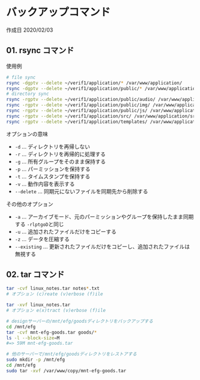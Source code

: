 # バックアップコマンド

作成日 2020/02/03

## 01. rsync コマンド

使用例

```bash
# file sync
rsync -dgptv --delete ~/verif1/application/* /var/www/application/
rsync -dgptv --delete ~/verif1/application/public/* /var/www/application/public/
# directory sync
rsync -rgptv --delete ~/verif1/application/public/audio/ /var/www/application/public/audio
rsync -rgptv --delete ~/verif1/application/public/img/ /var/www/application/public/img
rsync -rgptv --delete ~/verif1/application/public/js/ /var/www/application/public/js
rsync -rgptv --delete ~/verif1/application/src/ /var/www/application/src
rsync -rgptv --delete ~/verif1/application/templates/ /var/www/application/templates
```

オプションの意味

- `-d` ... ディレクトリを再帰しない
- `-r` ... ディレクトリを再帰的に処理する
- `-g` ... 所有グループをそのまま保持する
- `-p` ... パーミッションを保持する
- `-t` ... タイムスタンプを保持する
- `-v` ... 動作内容を表示する
- `--delete` ... 同期元にないファイルを同期先から削除する

その他のオプション

- `-a` ... アーカイブモード、元のパーミッションやグループを保持したまま同期する `-rlptgoD`と同じ
- `-u` ... 追加されたファイルだけをコピーする
- `-z` ... データを圧縮する
- `--existing` ... 更新されたファイルだけをコピーし、追加されたファイルは無視する

## 02. tar コマンド

```bash
tar -cvf linux_notes.tar notes*.txt
# オプション (c)reate (v)erbose (f)ile

tar -xvf linux_notes.tar
# オプション e(x)tract (v)erbose (f)ile

# designサーバーの/mnt/efg/goodsディレクトリをバックアップする
cd /mnt/efg
tar -cvf mnt-efg-goods.tar goods/*
ls -l --block-size=M
#=> 59M mnt-efg-goods.tar

# 他のサーバーで/mnt/efg/goodsディレクトリをレストアする
sudo mkdir -p /mnt/efg
cd /mnt/efg
sudo tar -xvf /var/www/copy/mnt-efg-goods.tar
```
